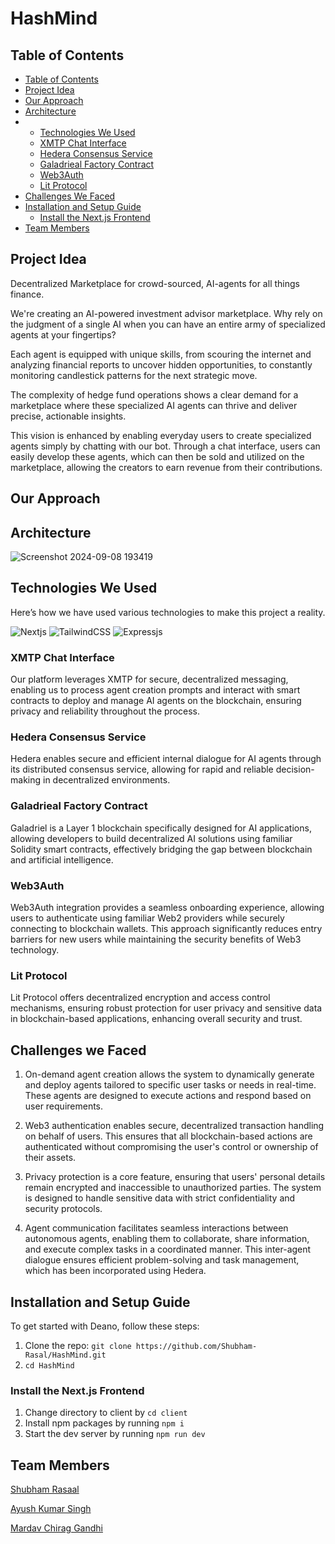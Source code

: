 # HashMind

## Table of Contents 

- [Table of Contents](#table-of-contents)
- [Project Idea](#project-idea)
- [Our Approach](#our-approach)
- [Architecture](#architecture)
- - [Technologies We Used](#technologies-we-used)
  - [XMTP Chat Interface](#xmtp-chat-interface)
  - [Hedera Consensus Service](#hedera-consensus-service)
  - [Galadrieal Factory Contract](#galadrieal-factory-contract)
  - [Web3Auth](#web3auth)
  - [Lit Protocol](#lit-protocol)
- [Challenges We Faced](#challenges-we-faced)
- [Installation and Setup Guide](#installation-and-setup-guide)
  - [Install the Next.js Frontend](#install-the-nextjs-frontend)
- [Team Members](#team-members)

## Project Idea
Decentralized Marketplace for crowd-sourced, AI-agents for all things finance.

We're creating an AI-powered investment advisor marketplace. Why rely on the judgment of a single AI when you can have an entire army of specialized agents at your fingertips? 

Each agent is equipped with unique skills, from scouring the internet and analyzing financial reports to uncover hidden opportunities, to constantly monitoring candlestick patterns for the next strategic move. 

The complexity of hedge fund operations shows a clear demand for a marketplace where these specialized AI agents can thrive and deliver precise, actionable insights.

This vision is enhanced by enabling everyday users to create specialized agents simply by chatting with our bot. Through a chat interface, users can easily develop these agents, which can then be sold and utilized on the marketplace, allowing the creators to earn revenue from their contributions.
## Our Approach

## Architecture 

![Screenshot 2024-09-08 193419](https://github.com/user-attachments/assets/adf52161-9713-4bd0-9996-6e3977dab30a)



## Technologies We Used

Here’s how we have used various technologies to make this project a reality.

![Nextjs](https://img.shields.io/badge/next.js-000000?style=for-the-badge&logo=nextdotjs&logoColor=white)
![TailwindCSS](https://img.shields.io/badge/tailwindcss-%2338B2AC.svg?style=for-the-badge&logo=tailwind-css&logoColor=white)
![Expressjs](https://img.shields.io/badge/Express.js-404D59?style=for-the-badge)

### XMTP Chat Interface

Our platform leverages XMTP for secure, decentralized messaging, enabling us to process agent creation prompts and interact with smart contracts to deploy and manage AI agents on the blockchain, ensuring privacy and reliability throughout the process.

### Hedera Consensus Service

Hedera enables secure and efficient internal dialogue for AI agents through its distributed consensus service, allowing for rapid and reliable decision-making in decentralized environments.

### Galadrieal Factory Contract

Galadriel is a Layer 1 blockchain specifically designed for AI applications, allowing developers to build decentralized AI solutions using familiar Solidity smart contracts, effectively bridging the gap between blockchain and artificial intelligence.

### Web3Auth 

Web3Auth integration provides a seamless onboarding experience, allowing users to authenticate using familiar Web2 providers while securely connecting to blockchain wallets. This approach significantly reduces entry barriers for new users while maintaining the security benefits of Web3 technology.

### Lit Protocol

Lit Protocol offers decentralized encryption and access control mechanisms, ensuring robust protection for user privacy and sensitive data in blockchain-based applications, enhancing overall security and trust.

## Challenges we Faced

1. On-demand agent creation allows the system to dynamically generate and deploy agents tailored to specific user tasks or needs in real-time. These agents are designed to execute actions and respond based on user requirements.

2. Web3 authentication enables secure, decentralized transaction handling on behalf of users. This ensures that all blockchain-based actions are authenticated without compromising the user's control or ownership of their assets.

3. Privacy protection is a core feature, ensuring that users' personal details remain encrypted and inaccessible to unauthorized parties. The system is designed to handle sensitive data with strict confidentiality and security protocols.

4. Agent communication facilitates seamless interactions between autonomous agents, enabling them to collaborate, share information, and execute complex tasks in a coordinated manner. This inter-agent dialogue ensures efficient problem-solving and task management, which has been incorporated using Hedera.


## Installation and Setup Guide
To get started with Deano, follow these steps:

1. Clone the repo: `git clone https://github.com/Shubham-Rasal/HashMind.git`
2. `cd HashMind`

### Install the Next.js Frontend

1. Change directory to client by `cd client`
2. Install npm packages by running `npm i`
3. Start the dev server by running `npm run dev`

## Team Members

[Shubham Rasaal](https://devfolio.co/@bluequbits)

[Ayush Kumar Singh](https://devfolio.co/@ayush4345)

[Mardav Chirag Gandhi](https://devfolio.co/@MCG)
